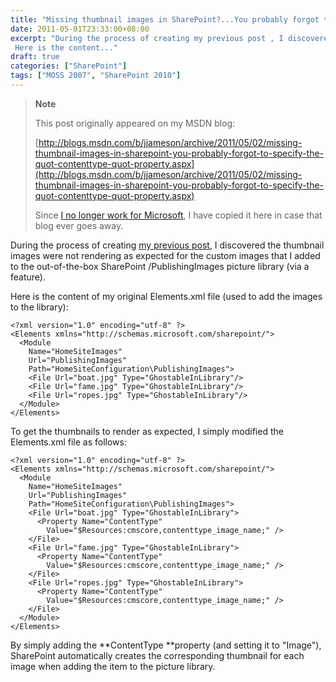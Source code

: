 ```yaml
---
title: "Missing thumbnail images in SharePoint?...You probably forgot to specify the \"ContentType\" property"
date: 2011-05-01T23:33:00+08:00
excerpt: "During the process of creating my previous post , I discovered the thumbnail images were not rendering as expected for the custom images that I added to the out-of-the-box SharePoint /PublishingImages picture library (via a feature). 
 Here is the content..."
draft: true
categories: ["SharePoint"]
tags: ["MOSS 2007", "SharePoint 2010"]
---
```


> **Note**
> 
> This post originally appeared on my MSDN blog:  
>   
> 
> [http://blogs.msdn.com/b/jjameson/archive/2011/05/02/missing-thumbnail-images-in-sharepoint-you-probably-forgot-to-specify-the-quot-contenttype-quot-property.aspx](http://blogs.msdn.com/b/jjameson/archive/2011/05/02/missing-thumbnail-images-in-sharepoint-you-probably-forgot-to-specify-the-quot-contenttype-quot-property.aspx)
> 
> Since [I no longer work for Microsoft](/blog/jjameson/2011/09/02/last-day-with-microsoft), I have copied it here in case that blog ever goes away.


During the process of creating [my previous post](/blog/jjameson/2011/05/02/web-standards-design-with-sharepoint-part-6), I discovered the thumbnail images were not rendering as expected for the custom images that I added to the out-of-the-box SharePoint /PublishingImages picture library (via a feature).

Here is the content of my original Elements.xml file (used to add the images to the library):



    <?xml version="1.0" encoding="utf-8" ?>
    <Elements xmlns="http://schemas.microsoft.com/sharepoint/">
      <Module
        Name="HomeSiteImages"
        Url="PublishingImages"
        Path="HomeSiteConfiguration\PublishingImages">
        <File Url="boat.jpg" Type="GhostableInLibrary"/>
        <File Url="fame.jpg" Type="GhostableInLibrary"/>
        <File Url="ropes.jpg" Type="GhostableInLibrary"/>
      </Module>
    </Elements>



To get the thumbnails to render as expected, I simply modified the Elements.xml file as follows:



    <?xml version="1.0" encoding="utf-8" ?>
    <Elements xmlns="http://schemas.microsoft.com/sharepoint/">
      <Module
        Name="HomeSiteImages"
        Url="PublishingImages"
        Path="HomeSiteConfiguration\PublishingImages">
        <File Url="boat.jpg" Type="GhostableInLibrary">
          <Property Name="ContentType"
            Value="$Resources:cmscore,contenttype_image_name;" />
        </File>
        <File Url="fame.jpg" Type="GhostableInLibrary">
          <Property Name="ContentType"
            Value="$Resources:cmscore,contenttype_image_name;" />
        </File>
        <File Url="ropes.jpg" Type="GhostableInLibrary">
          <Property Name="ContentType"
            Value="$Resources:cmscore,contenttype_image_name;" />
        </File>
      </Module>
    </Elements>



By simply adding the **ContentType **property (and setting it to "Image"), SharePoint automatically creates the corresponding thumbnail for each image when adding the item to the picture library.

